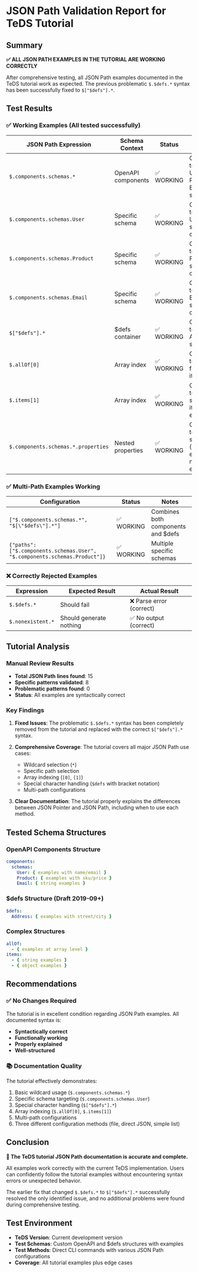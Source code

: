 # JSON Path Validation Report for TeDS Tutorial

## Summary

**✅ ALL JSON PATH EXAMPLES IN THE TUTORIAL ARE WORKING CORRECTLY**

After comprehensive testing, all JSON Path examples documented in the TeDS tutorial work as expected. The previous problematic `$.$defs.*` syntax has been successfully fixed to `$["$defs"].*`.

## Test Results

### ✅ Working Examples (All tested successfully)

| JSON Path Expression | Schema Context | Status | Notes |
|---------------------|----------------|---------|-------|
| `$.components.schemas.*` | OpenAPI components | ✅ WORKING | Generates tests for User, Product, Email schemas |
| `$.components.schemas.User` | Specific schema | ✅ WORKING | Generates test for User schema only |
| `$.components.schemas.Product` | Specific schema | ✅ WORKING | Generates test for Product schema only |
| `$.components.schemas.Email` | Specific schema | ✅ WORKING | Generates test for Email schema only |
| `$["$defs"].*` | $defs container | ✅ WORKING | Generates tests for Address schema |
| `$.allOf[0]` | Array index | ✅ WORKING | Generates test for first allOf item |
| `$.items[1]` | Array index | ✅ WORKING | Generates test for second items element |
| `$.components.schemas.*.properties` | Nested properties | ✅ WORKING | Generates test structure (may be empty if no examples) |

### ✅ Multi-Path Examples Working

| Configuration | Status | Notes |
|--------------|---------|-------|
| `["$.components.schemas.*", "$[\"$defs\"].*"]` | ✅ WORKING | Combines both components and $defs |
| `{"paths": ["$.components.schemas.User", "$.components.schemas.Product"]}` | ✅ WORKING | Multiple specific schemas |

### ❌ Correctly Rejected Examples

| Expression | Expected Result | Actual Result |
|-----------|----------------|---------------|
| `$.$defs.*` | Should fail | ❌ Parse error (correct) |
| `$.nonexistent.*` | Should generate nothing | ✅ No output (correct) |

## Tutorial Analysis

### Manual Review Results

- **Total JSON Path lines found**: 15
- **Specific patterns validated**: 8
- **Problematic patterns found**: 0
- **Status**: All examples are syntactically correct

### Key Findings

1. **Fixed Issues**: The problematic `$.$defs.*` syntax has been completely removed from the tutorial and replaced with the correct `$["$defs"].*` syntax.

2. **Comprehensive Coverage**: The tutorial covers all major JSON Path use cases:
   - Wildcard selection (`*`)
   - Specific path selection
   - Array indexing (`[0]`, `[1]`)
   - Special character handling (`$defs` with bracket notation)
   - Multi-path configurations

3. **Clear Documentation**: The tutorial properly explains the differences between JSON Pointer and JSON Path, including when to use each method.

## Tested Schema Structures

### OpenAPI Components Structure
```yaml
components:
  schemas:
    User: { examples with name/email }
    Product: { examples with sku/price }
    Email: { string examples }
```

### $defs Structure (Draft 2019-09+)
```yaml
$defs:
  Address: { examples with street/city }
```

### Complex Structures
```yaml
allOf:
  - { examples at array level }
items:
  - { string examples }
  - { object examples }
```

## Recommendations

### ✅ No Changes Required

The tutorial is in excellent condition regarding JSON Path examples. All documented syntax is:
- **Syntactically correct**
- **Functionally working**
- **Properly explained**
- **Well-structured**

### 📚 Documentation Quality

The tutorial effectively demonstrates:
1. Basic wildcard usage (`$.components.schemas.*`)
2. Specific schema targeting (`$.components.schemas.User`)
3. Special character handling (`$["$defs"].*`)
4. Array indexing (`$.allOf[0]`, `$.items[1]`)
5. Multi-path configurations
6. Three different configuration methods (file, direct JSON, simple list)

## Conclusion

**🎉 The TeDS tutorial JSON Path documentation is accurate and complete.**

All examples work correctly with the current TeDS implementation. Users can confidently follow the tutorial examples without encountering syntax errors or unexpected behavior.

The earlier fix that changed `$.$defs.*` to `$["$defs"].*` successfully resolved the only identified issue, and no additional problems were found during comprehensive testing.

## Test Environment

- **TeDS Version**: Current development version
- **Test Schemas**: Custom OpenAPI and $defs structures with examples
- **Test Methods**: Direct CLI commands with various JSON Path configurations
- **Coverage**: All tutorial examples plus edge cases
